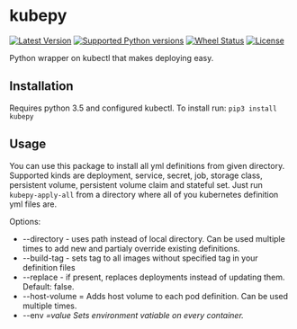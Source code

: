 # kubepy

[![Latest Version](https://img.shields.io/pypi/v/kubepy.svg)](https://github.com/socialwifi/kubepy/blob/master/CHANGELOG.md)
[![Supported Python versions](https://img.shields.io/pypi/pyversions/kubepy.svg)](https://pypi.python.org/pypi/kubepy/)
[![Wheel Status](https://img.shields.io/pypi/wheel/kubepy.svg)](https://pypi.python.org/pypi/kubepy/)
[![License](https://img.shields.io/pypi/l/kubepy.svg)](https://github.com/socialwifi/kubepy/blob/master/LICENSE)

Python wrapper on kubectl that makes deploying easy.

## Installation
Requires python 3.5 and configured kubectl. To install run:
`pip3 install kubepy`

## Usage
You can use this package to install all yml definitions from given directory.
Supported kinds are deployment, service, secret, job, storage class, persistent volume,
persistent volume claim and stateful set.
Just run `kubepy-apply-all` from a directory where all of you kubernetes definition yml files are.

Options:
* --directory <path> - uses path instead of local directory.
  Can be used multiple times to add new and partialy override existing definitions.
* --build-tag <tag> - sets tag to all images without specified tag in your definition files
* --replace - if present, replaces deployments instead of updating them. Default: false.
* --host-volume <name>=<path> Adds host volume to each pod definition. Can be used multiple times.
* --env <VAR>=value Sets environment vatiable on every container.

